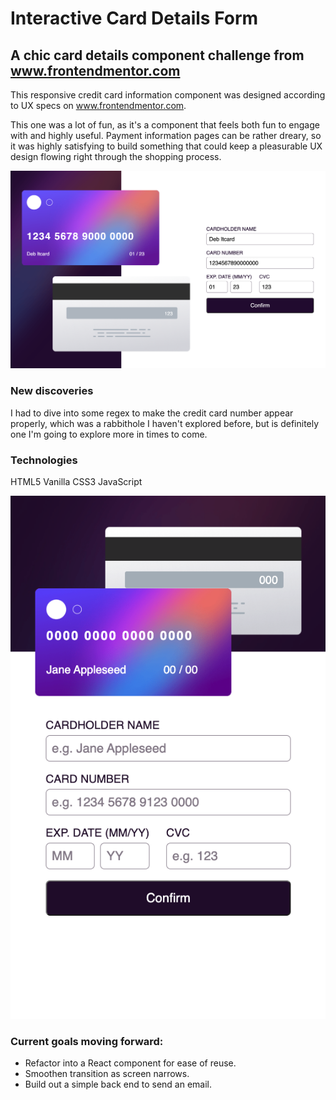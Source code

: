 # Interactive Card Details Form

## A chic card details component challenge from www.frontendmentor.com

This responsive credit card information component was designed according to UX specs on www.frontendmentor.com.

This one was a lot of fun, as it's a component that feels both fun to engage with and highly useful. Payment information pages can be rather dreary, so it was highly satisfying to build something that could keep a pleasurable UX design flowing right through the shopping process.

![desktop component view](./images/interactive-card-finished.png)

### New discoveries

I had to dive into some regex to make the credit card number appear properly, which was a rabbithole I haven't explored before, but is definitely one I'm going to explore more in times to come.

### Technologies

HTML5
Vanilla CSS3
JavaScript

![mobile component view](./images/mobile-interactive-card-finished.png)

### Current goals moving forward:

* Refactor into a React component for ease of reuse.
* Smoothen transition as screen narrows.
* Build out a simple back end to send an email.
